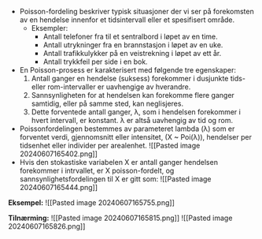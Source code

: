 - Poisson-fordeling beskriver typisk situasjoner der vi ser på forekomsten av en hendelse innenfor et tidsintervall eller et spesifisert område.
	- Eksempler:
		- Antall telefoner fra til et sentralbord i løpet av en time.
		- Antall utrykninger fra en brannstasjon i løpet av en uke.
		- Antall trafikkulykker på en veistrekning i løpet av ett år.
		- Antall trykkfeil per side i en bok. 
- En Poisson-prosess er karakterisert med følgende tre egenskaper:
	1. Antall ganger en hendelse (suksess) forekommer i dusjunkte tids- eller rom-intervaller er uavhengige av hverandre.
	2. Sannsynligheten for at hendelsen kan forekomme flere ganger samtidig, eller på samme sted, kan neglisjeres.
	3. Dette forventede antall ganger, λ, som i hendelsen forekommer i hvert intervall, er konstant. λ er altså uavhengig av tid og rom. 
- Poissonfordelingen bestemmes av parameteret lambda (λ) som er forventet verdi, gjennomsnitt eller intensitet, (X ~ Poi(λ)), hendelser per tidsenhet eller individer per arealenhet. 
	![[Pasted image 20240607165402.png]]
- Hvis den stokastiske variabelen X er antall ganger hendelsen forekommer i intrvallet, er X poisson-fordelt, og sannsynlighetsfordelingen til X er gitt som: 
	![[Pasted image 20240607165444.png]]

**Eksempel:**
![[Pasted image 20240607165755.png]]

**Tilnærming:**
![[Pasted image 20240607165815.png]]
![[Pasted image 20240607165826.png]]